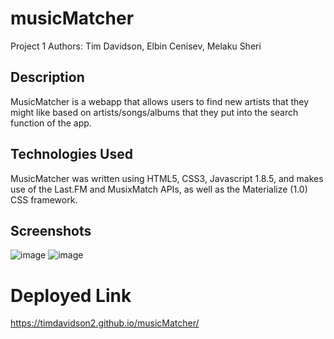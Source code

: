 # musicMatcher
Project 1
Authors: Tim Davidson, Elbin Cenisev, Melaku Sheri

## Description
MusicMatcher is a webapp that allows users to find new artists that they might like based on artists/songs/albums
that they put into the search function of the app.

## Technologies Used
MusicMatcher was written using HTML5, CSS3, Javascript 1.8.5, and makes use of the Last.FM and MusixMatch APIs, as well as the Materialize (1.0) CSS framework.

## Screenshots
![image](https://user-images.githubusercontent.com/75343776/126040966-f6302686-154d-4d2c-a067-2186177d432e.png)
![image](https://user-images.githubusercontent.com/75343776/126040972-43decdfa-5248-44be-b7ae-6de303d0b329.png)

# Deployed Link
https://timdavidson2.github.io/musicMatcher/
